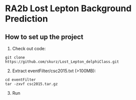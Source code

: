 # RA2b Lost Lepton Background Prediction

## How to set up the project
1. Check out code:

  ```
  git clone
  https://github.com/skurz/Lost_Lepton_delphiClass.git
  ```
2. Extract eventFilter/csc2015.txt (>100MB):

  ```
  cd eventFilter
  tar -zxvf csc2015.tar.gz
  ```
  
3. Run
